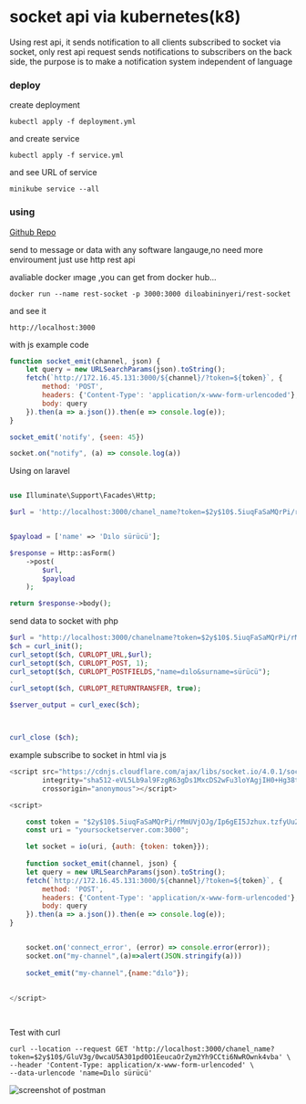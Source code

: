 # socket api via kubernetes(k8)

Using rest api, it sends notification to all clients subscribed to socket via socket, only rest api request sends notifications to subscribers on the back side, the purpose is to make a notification system independent of language

### deploy

create deployment

```console
kubectl apply -f deployment.yml
```
and create service
```console
kubectl apply -f service.yml

```
and see URL of service

```console
minikube service --all

```


### using 

[Github Repo](https://github.com/diloabininyeri/rest-socket)

send to message or data with any software langauge,no need more enviroument just use http rest api


avaliable docker ımage ,you can get from docker hub...
```console
docker run --name rest-socket -p 3000:3000 diloabininyeri/rest-socket
```

and see it
```
http://localhost:3000
```

with js example code 

```js
function socket_emit(channel, json) {
    let query = new URLSearchParams(json).toString();
    fetch(`http://172.16.45.131:3000/${channel}/?token=${token}`, {
        method: 'POST',
        headers: {'Content-Type': 'application/x-www-form-urlencoded'},
        body: query
    }).then(a => a.json()).then(e => console.log(e));
}

socket_emit('notify', {seen: 45})

socket.on("notify", (a) => console.log(a))

```
Using on laravel 

```php

use Illuminate\Support\Facades\Http;

$url = 'http://localhost:3000/chanel_name?token=$2y$10$.5iuqFaSaMQrPi/rMmUVjOJg/Ip6gEI5Jzhux.tzfyUu2ZmPOAs2C';


$payload = ['name' => 'Dılo sürücü'];

$response = Http::asForm()
    ->post(
        $url,
        $payload
    );

return $response->body();

```

send data to socket with php
```php
$url = "http://localhost:3000/chanelname?token=$2y$10$.5iuqFaSaMQrPi/rMmUVjOJg/Ip6gEI5Jzhux.tzfyUu2ZmPOAs2C";
$ch = curl_init();
curl_setopt($ch, CURLOPT_URL,$url);
curl_setopt($ch, CURLOPT_POST, 1);
curl_setopt($ch, CURLOPT_POSTFIELDS,"name=dılo&surname=sürücü");
.
curl_setopt($ch, CURLOPT_RETURNTRANSFER, true);

$server_output = curl_exec($ch);



curl_close ($ch);

```
example subscribe to socket in html via js 

```js
<script src="https://cdnjs.cloudflare.com/ajax/libs/socket.io/4.0.1/socket.io.min.js"
        integrity="sha512-eVL5Lb9al9FzgR63gDs1MxcDS2wFu3loYAgjIH0+Hg38tCS8Ag62dwKyH+wzDb+QauDpEZjXbMn11blw8cbTJQ=="
        crossorigin="anonymous"></script>

<script>

    const token = "$2y$10$.5iuqFaSaMQrPi/rMmUVjOJg/Ip6gEI5Jzhux.tzfyUu2ZmPOAs2C";
    const uri = "yoursocketserver.com:3000";

    let socket = io(uri, {auth: {token: token}});
    
    function socket_emit(channel, json) {
    let query = new URLSearchParams(json).toString();
    fetch(`http://172.16.45.131:3000/${channel}/?token=${token}`, {
        method: 'POST',
        headers: {'Content-Type': 'application/x-www-form-urlencoded'},
        body: query
    }).then(a => a.json()).then(e => console.log(e));
}


    socket.on('connect_error', (error) => console.error(error));
    socket.on("my-channel",(a)=>alert(JSON.stringify(a)))
    
    socket_emit("my-channel",{name:"dılo"});
    
 
</script>

 
```

Test with curl

```console
curl --location --request GET 'http://localhost:3000/chanel_name?token=$2y$10$/GluV3g/0wcaU5A301pd0O1EeucaOrZym2Yh9CCti6NwROwnk4vba' \
--header 'Content-Type: application/x-www-form-urlencoded' \
--data-urlencode 'name=Dılo sürücü'
```
![screenshot of postman](https://i.ibb.co/MGnzYPz/Screenshot-from-2022-03-08-14-53-41.png)



